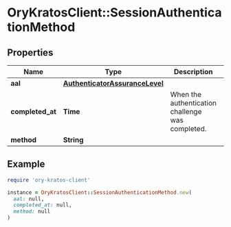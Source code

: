 # OryKratosClient::SessionAuthenticationMethod

## Properties

| Name | Type | Description | Notes |
| ---- | ---- | ----------- | ----- |
| **aal** | [**AuthenticatorAssuranceLevel**](AuthenticatorAssuranceLevel.md) |  | [optional] |
| **completed_at** | **Time** | When the authentication challenge was completed. | [optional] |
| **method** | **String** |  | [optional] |

## Example

```ruby
require 'ory-kratos-client'

instance = OryKratosClient::SessionAuthenticationMethod.new(
  aal: null,
  completed_at: null,
  method: null
)
```

